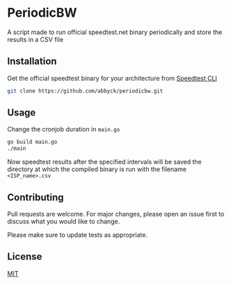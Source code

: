 # PeriodicBW

A script made to run official speedtest.net binary periodically and store the results in a CSV file 

## Installation

Get the official speedtest binary for your architecture from [Speedtest CLI](https://www.speedtest.net/apps/cli)

```bash
git clone https://github.com/abbyck/periodicbw.git
```

## Usage

Change the cronjob duration in `main.go`
```bash
go build main.go
./main
```
Now speedtest results after the specified intervals will be saved the directory at which the compiled binary is run with the filename `<ISP_name>.csv`

## Contributing
Pull requests are welcome. For major changes, please open an issue first to discuss what you would like to change.

Please make sure to update tests as appropriate.

## License
[MIT](https://choosealicense.com/licenses/mit/)